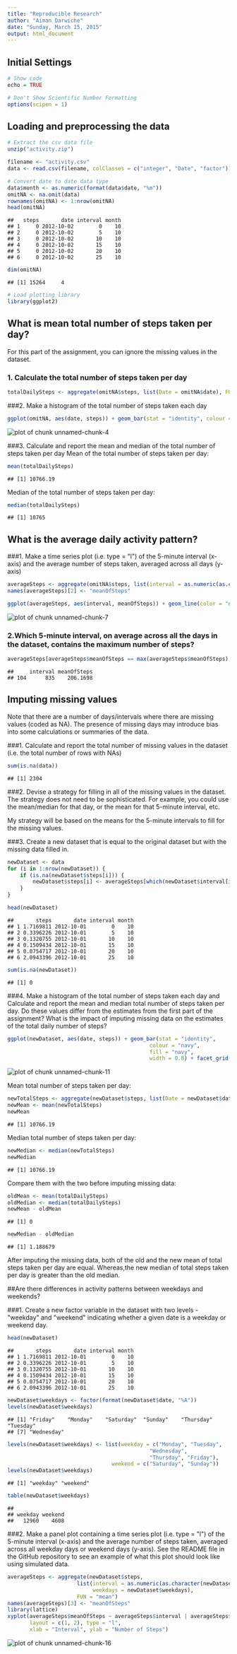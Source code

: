 ```yaml
---
title: "Reproducible Research"
author: "Aiman Darwiche"
date: "Sunday, March 15, 2015"
output: html_document
---
```


## Initial Settings

```r
# Show code 
echo = TRUE

# Don't Show Scientific Number Formatting
options(scipen = 1)
```

## Loading and preprocessing the data

```r
# Extract the csv data file
unzip("activity.zip")

filename <- "activity.csv"
data <- read.csv(filename, colClasses = c("integer", "Date", "factor"))

# Convert date to date data type
data$month <- as.numeric(format(data$date, "%m"))
omitNA <- na.omit(data)
rownames(omitNA) <- 1:nrow(omitNA)
head(omitNA)
```

```
##   steps       date interval month
## 1     0 2012-10-02        0    10
## 2     0 2012-10-02        5    10
## 3     0 2012-10-02       10    10
## 4     0 2012-10-02       15    10
## 5     0 2012-10-02       20    10
## 6     0 2012-10-02       25    10
```

```r
dim(omitNA)
```

```
## [1] 15264     4
```

```r
# Load plotting library
library(ggplot2)
```

## What is mean total number of steps taken per day?
For this part of the assignment, you can ignore the missing values in the dataset.

### 1. Calculate the total number of steps taken per day

```r
totalDailySteps <- aggregate(omitNA$steps, list(Date = omitNA$date), FUN = "sum")$x
```

###2. Make a histogram of the total number of steps taken each day

```r
ggplot(omitNA, aes(date, steps)) + geom_bar(stat = "identity", colour = "navy", fill = "navy", width = 0.8) + facet_grid(. ~ month, scales = "free") + labs(title = "Histogram of the Total Number of Steps Taken Each Day", x = "Date", y = "Total Number of steps")
```

![plot of chunk unnamed-chunk-4](figure/unnamed-chunk-4-1.png) 


###3. Calculate and report the mean and median of the total number of steps taken per day
Mean of the total number of steps taken per day:

```r
mean(totalDailySteps)
```

```
## [1] 10766.19
```
Median of the total number of steps taken per day:

```r
median(totalDailySteps)
```

```
## [1] 10765
```

## What is the average daily activity pattern?

###1. Make a time series plot (i.e. type = "l") of the 5-minute interval (x-axis) and the average number of steps taken, averaged across all days (y-axis)

```r
averageSteps <- aggregate(omitNA$steps, list(interval = as.numeric(as.character(omitNA$interval))), FUN = "mean")
names(averageSteps)[2] <- "meanOfSteps"

ggplot(averageSteps, aes(interval, meanOfSteps)) + geom_line(color = "navy", size = 0.8) + labs(title = "Average Number of Steps Taken Across All Days", x = "5-Minute Interval (military time)", y = "Average Number of Steps Taken")
```

![plot of chunk unnamed-chunk-7](figure/unnamed-chunk-7-1.png) 

### 2.Which 5-minute interval, on average across all the days in the dataset, contains the maximum number of steps?

```r
averageSteps[averageSteps$meanOfSteps == max(averageSteps$meanOfSteps), ]
```

```
##     interval meanOfSteps
## 104      835    206.1698
```

## Imputing missing values
Note that there are a number of days/intervals where there are missing values (coded as NA). The presence of missing days may introduce bias into some calculations or summaries of the data.

###1. Calculate and report the total number of missing values in the dataset (i.e. the total number of rows with NAs)


```r
sum(is.na(data))
```

```
## [1] 2304
```


###2. Devise a strategy for filling in all of the missing values in the dataset. The strategy does not need to be sophisticated. For example, you could use the mean/median for that day, or the mean for that 5-minute interval, etc.

My strategy will be based on the means for the 5-minute intervals to fill for the missing values.

###3. Create a new dataset that is equal to the original dataset but with the missing data filled in.


```r
newDataset <- data 
for (i in 1:nrow(newDataset)) {
    if (is.na(newDataset$steps[i])) {
        newDataset$steps[i] <- averageSteps[which(newDataset$interval[i] == averageSteps$interval), ]$meanOfSteps
    }
}

head(newDataset)
```

```
##       steps       date interval month
## 1 1.7169811 2012-10-01        0    10
## 2 0.3396226 2012-10-01        5    10
## 3 0.1320755 2012-10-01       10    10
## 4 0.1509434 2012-10-01       15    10
## 5 0.0754717 2012-10-01       20    10
## 6 2.0943396 2012-10-01       25    10
```

```r
sum(is.na(newDataset))
```

```
## [1] 0
```

###4. Make a histogram of the total number of steps taken each day and Calculate and report the mean and median total number of steps taken per day. Do these values differ from the estimates from the first part of the assignment? What is the impact of imputing missing data on the estimates of the total daily number of steps?


```r
ggplot(newDataset, aes(date, steps)) + geom_bar(stat = "identity",
                                             colour = "navy",
                                             fill = "navy",
                                             width = 0.8) + facet_grid(. ~ month, scales = "free") + labs(title = "Histogram of the Total Number of Steps Taken Each Day (no missing data)", x = "Date", y = "Total Number of Steps")
```

![plot of chunk unnamed-chunk-11](figure/unnamed-chunk-11-1.png) 

Mean total number of steps taken per day:

```r
newTotalSteps <- aggregate(newDataset$steps, list(Date = newDataset$date), FUN = "sum")$x
newMean <- mean(newTotalSteps)
newMean
```

```
## [1] 10766.19
```
Median total number of steps taken per day:

```r
newMedian <- median(newTotalSteps)
newMedian
```

```
## [1] 10766.19
```
Compare them with the two before imputing missing data:

```r
oldMean <- mean(totalDailySteps)
oldMedian <- median(totalDailySteps)
newMean - oldMean
```

```
## [1] 0
```

```r
newMedian - oldMedian
```

```
## [1] 1.188679
```
After imputing the missing data, both of the old and the new mean of total steps taken per day are equal. Whereas,the new median of total steps taken per day is greater than the old median.



##Are there differences in activity patterns between weekdays and weekends?

###1. Create a new factor variable in the dataset with two levels - "weekday" and "weekend" indicating whether a given date is a weekday or weekend day.


```r
head(newDataset)
```

```
##       steps       date interval month
## 1 1.7169811 2012-10-01        0    10
## 2 0.3396226 2012-10-01        5    10
## 3 0.1320755 2012-10-01       10    10
## 4 0.1509434 2012-10-01       15    10
## 5 0.0754717 2012-10-01       20    10
## 6 2.0943396 2012-10-01       25    10
```

```r
newDataset$weekdays <- factor(format(newDataset$date, "%A"))
levels(newDataset$weekdays)
```

```
## [1] "Friday"    "Monday"    "Saturday"  "Sunday"    "Thursday"  "Tuesday"  
## [7] "Wednesday"
```

```r
levels(newDataset$weekdays) <- list(weekday = c("Monday", "Tuesday",
                                             "Wednesday", 
                                             "Thursday", "Friday"),
                                 weekend = c("Saturday", "Sunday"))
levels(newDataset$weekdays)
```

```
## [1] "weekday" "weekend"
```

```r
table(newDataset$weekdays)
```

```
## 
## weekday weekend 
##   12960    4608
```


###2. Make a panel plot containing a time series plot (i.e. type = "l") of the 5-minute interval (x-axis) and the average number of steps taken, averaged across all weekday days or weekend days (y-axis). See the README file in the GitHub repository to see an example of what this plot should look like using simulated data.


```r
averageSteps <- aggregate(newDataset$steps, 
                      list(interval = as.numeric(as.character(newDataset$interval)), 
                           weekdays = newDataset$weekdays),
                      FUN = "mean")
names(averageSteps)[3] <- "meanOfSteps"
library(lattice)
xyplot(averageSteps$meanOfSteps ~ averageSteps$interval | averageSteps$weekdays, 
       layout = c(1, 2), type = "l", 
       xlab = "Interval", ylab = "Number of Steps")
```

![plot of chunk unnamed-chunk-16](figure/unnamed-chunk-16-1.png) 
